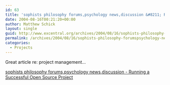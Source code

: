 ```yaml
---
id: 63
title: 'sophists philosophy forums,psychology news,discussion &#8211; Running a Successful Open Source Project'
date: 2004-08-16T00:21:20+00:00
author: Matthew Schick
layout: single
guid: http://www.excentral.org/archives/2004/08/16/sophists-philosophy-forumspsychology-newsdiscussion-running-a-successful-open-source-project/
permalink: /archives/2004/08/16/sophists-philosophy-forumspsychology-newsdiscussion-running-a-successful-open-source-project
categories:
  - Projects
---
```

Great article re: project management...

<a href="http://www.sophists.org/article361.html">sophists philosophy forums,psychology news,discussion - Running a Successful Open Source Project</a>
